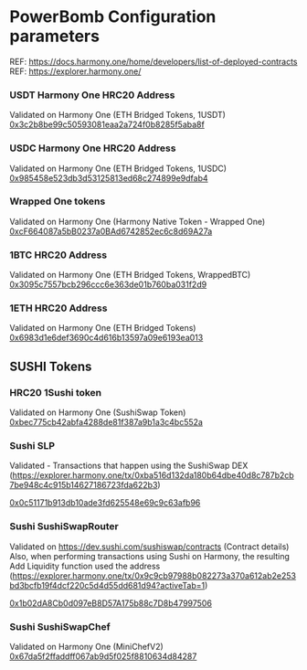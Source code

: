 # PowerBomb Configuration parameters
REF: https://docs.harmony.one/home/developers/list-of-deployed-contracts  
REF: https://explorer.harmony.one/ 

### USDT Harmony One HRC20 Address  
Validated on Harmony One (ETH Bridged Tokens, 1USDT)  
[0x3c2b8be99c50593081eaa2a724f0b8285f5aba8f](https://explorer.harmony.one/address/0x3c2b8be99c50593081eaa2a724f0b8285f5aba8f)

### USDC Harmony One HRC20 Address
Validated on Harmony One (ETH Bridged Tokens, 1USDC)  
[0x985458e523db3d53125813ed68c274899e9dfab4](https://explorer.harmony.one/address/0x985458e523db3d53125813ed68c274899e9dfab4)

### Wrapped One tokens
Validated on Harmony One (Harmony Native Token - Wrapped One)  
[0xcF664087a5bB0237a0BAd6742852ec6c8d69A27a](https://explorer.harmony.one/address/0xcf664087a5bb0237a0bad6742852ec6c8d69a27a)

### 1BTC HRC20 Address
Validated on Harmony One (ETH Bridged Tokens, WrappedBTC)  
[0x3095c7557bcb296ccc6e363de01b760ba031f2d9](https://explorer.harmony.one/address/0x3095c7557bcb296ccc6e363de01b760ba031f2d9)

### 1ETH HRC20 Address
Validated on Harmony One (ETH Bridged Tokens)  
[0x6983d1e6def3690c4d616b13597a09e6193ea013](https://explorer.harmony.one/address/0x6983d1e6def3690c4d616b13597a09e6193ea013)

## SUSHI Tokens
### HRC20 1Sushi token
Validated on Harmony One (SushiSwap Token)  
[0xbec775cb42abfa4288de81f387a9b1a3c4bc552a](https://explorer.harmony.one/address/0xbec775cb42abfa4288de81f387a9b1a3c4bc552a)

### Sushi SLP
Validated - Transactions that happen using the SushiSwap DEX  
(https://explorer.harmony.one/tx/0xba516d132da180b64dbe40d8c787b2cb7be948c4c915b14627186723fda622b3)

[0x0c51171b913db10ade3fd625548e69c9c63afb96](https://explorer.harmony.one/address/0x0c51171b913db10ade3fd625548e69c9c63afb96)

### Sushi SushiSwapRouter
Validated on https://dev.sushi.com/sushiswap/contracts (Contract details)  
Also, when performing transactions using Sushi on Harmony, the resulting Add Liquidity function used the address (https://explorer.harmony.one/tx/0x9c9cb97988b082273a370a612ab2e253bd3bcfb19f4dcf220c5d4d55dd681d94?activeTab=1)

[0x1b02dA8Cb0d097eB8D57A175b88c7D8b47997506](https://explorer.harmony.one/address/0x1b02dA8Cb0d097eB8D57A175b88c7D8b47997506)

### Sushi SushiSwapChef
Validated on Harmony One (MiniChefV2)  
[0x67da5f2ffaddff067ab9d5f025f8810634d84287](https://explorer.harmony.one/address/0x67da5f2ffaddff067ab9d5f025f8810634d84287)
